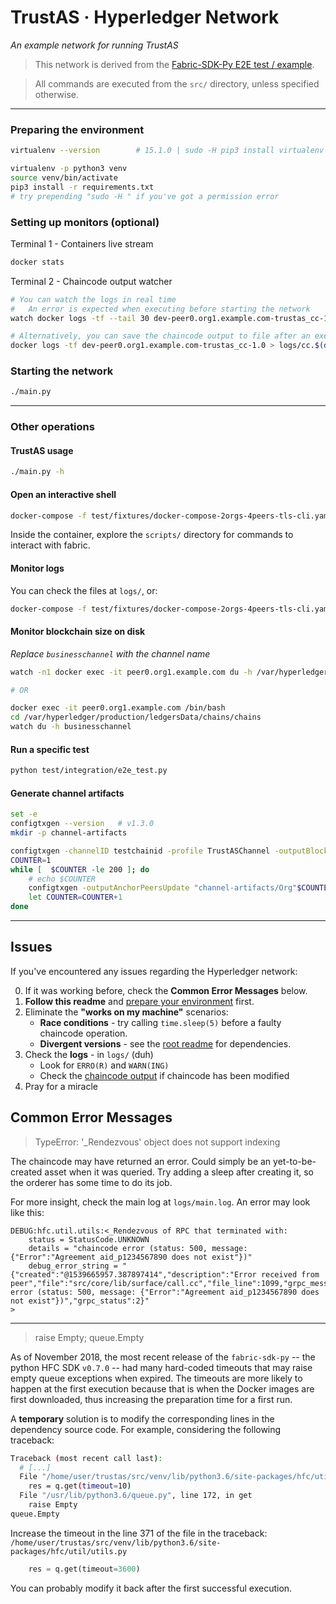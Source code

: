 # TrustAS · Hyperledger Network

_An example network for running TrustAS_

> This network is derived from the [Fabric-SDK-Py E2E test / example](https://github.com/hyperledger/fabric-sdk-py/blob/v0.7.0/test/integration/e2e_test.py).

> All commands are executed from the `src/` directory, unless specified otherwise.

------------------------------------------------------------------

### <a name="preparing"></a>Preparing the environment

```sh
virtualenv --version        # 15.1.0 | sudo -H pip3 install virtualenv

virtualenv -p python3 venv
source venv/bin/activate
pip3 install -r requirements.txt
# try prepending "sudo -H " if you've got a permission error
```

### Setting up monitors (optional)

Terminal 1 - Containers live stream
```sh
docker stats
```

<a name="cc_out"></a>
Terminal 2 - Chaincode output watcher
```sh
# You can watch the logs in real time
#   An error is expected when executing before starting the network
watch docker logs -tf --tail 30 dev-peer0.org1.example.com-trustas_cc-1.0

# Alternatively, you can save the chaincode output to file after an execution
docker logs -tf dev-peer0.org1.example.com-trustas_cc-1.0 > logs/cc.$(date "%s").log
```

### Starting the network

```sh
./main.py
```

------------------------------------------------------------------

### Other operations

#### TrustAS usage
```sh
./main.py -h
```

#### Open an interactive shell
```sh
docker-compose -f test/fixtures/docker-compose-2orgs-4peers-tls-cli.yaml run --rm cli
```
Inside the container, explore the `scripts/` directory for commands to interact with fabric.

#### Monitor logs
You can check the files at `logs/`, or:
```sh
docker-compose -f test/fixtures/docker-compose-2orgs-4peers-tls-cli.yaml logs -f
```

#### Monitor blockchain size on disk
_Replace `businesschannel` with the channel name_
```sh
watch -n1 docker exec -it peer0.org1.example.com du -h /var/hyperledger/production/ledgersData/chains/chains/businesschannel

# OR

docker exec -it peer0.org1.example.com /bin/bash
cd /var/hyperledger/production/ledgersData/chains/chains
watch du -h businesschannel
```

#### Run a specific test
```sh
python test/integration/e2e_test.py
```

#### Generate channel artifacts
```sh
set -e
configtxgen --version   # v1.3.0
mkdir -p channel-artifacts

configtxgen -channelID testchainid -profile TrustASChannel -outputBlock channel-artifacts/orderer.genesis.block -outputCreateChannelTx channel-artifacts/channel.tx
COUNTER=1
while [  $COUNTER -le 200 ]; do
    # echo $COUNTER
    configtxgen -outputAnchorPeersUpdate "channel-artifacts/Org"$COUNTER"MSPanchors.tx" -profile TrustASChannel -asOrg "Org"$COUNTER"MSP"
    let COUNTER=COUNTER+1
done
```

------------------------------------------------------------------

## Issues

If you've encountered any issues regarding the Hyperledger network:

0. If it was working before, check the **Common Error Messages** below.
1. **Follow this readme** and [prepare your environment](#preparing) first.
2. Eliminate the **"works on my machine"** scenarios:
    - **Race conditions** - try calling `time.sleep(5)` before a faulty chaincode operation.
    - **Divergent versions** - see the [root readme](../README.md) for dependencies.
3. Check the **logs** - in `logs/` (duh)
    - Look for `ERRO(R)` and `WARN(ING)`
    - Check the [chaincode output](#cc_out) if chaincode has been modified
4. Pray for a miracle

## Common Error Messages

> TypeError: '_Rendezvous' object does not support indexing

The chaincode may have returned an error. Could simply be an yet-to-be-created asset when it was queried. Try adding a sleep after creating it, so the orderer has some time to do its job.

For more insight, check the main log at `logs/main.log`. An error may look like this:
```log
DEBUG:hfc.util.utils:<_Rendezvous of RPC that terminated with:
	status = StatusCode.UNKNOWN
	details = "chaincode error (status: 500, message: {"Error":"Agreement aid_p1234567890 does not exist"})"
	debug_error_string = "{"created":"@1539665957.387897414","description":"Error received from peer","file":"src/core/lib/surface/call.cc","file_line":1099,"grpc_message":"chaincode error (status: 500, message: {"Error":"Agreement aid_p1234567890 does not exist"})","grpc_status":2}"
>
```

---

> raise Empty; queue.Empty

As of November 2018, the most recent release of the `fabric-sdk-py` -- the python HFC SDK `v0.7.0` -- had many hard-coded timeouts that may raise empty queue exceptions when expired. The timeouts are more likely to happen at the first execution because that is when the Docker images are first downloaded, thus increasing the preparation time for a first run.

A **temporary** solution is to modify the corresponding lines in the dependency source code.
For example, considering the following traceback:

```sh
Traceback (most recent call last):
  # [...]
  File "/home/user/trustas/src/venv/lib/python3.6/site-packages/hfc/util/utils.py", line 371, in build_tx_req
    res = q.get(timeout=10)
  File "/usr/lib/python3.6/queue.py", line 172, in get
    raise Empty
queue.Empty
```

Increase the timeout in the line 371 of the file in the traceback: `/home/user/trustas/src/venv/lib/python3.6/site-packages/hfc/util/utils.py`
```py
    res = q.get(timeout=3600)
```

You can probably modify it back after the first successful execution.
